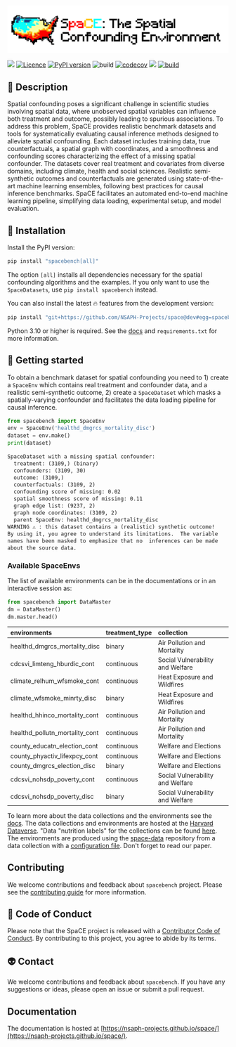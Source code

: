 
<!-- 
> _This project is in active development. The API is not yet stable.</text> -->


![](resources/logo.png)

[![](<https://img.shields.io/badge/Dataverse-10.7910/DVN/SYNPBS-orange>)](https://www.doi.org/10.7910/DVN/SYNPBS)
[![Licence](https://img.shields.io/pypi/l/spacebench.svg)](https://pypi.org/project/spacebench)
[![PyPI version](https://img.shields.io/pypi/v/spacebench.svg)](https://pypi.org/project/spacebench)
![build](https://github.com/NSAPH-Projects/space/actions/workflows/python-app.yml/badge.svg)
[![codecov](https://codecov.io/gh/NSAPH-Projects/space/branch/dev/graph/badge.svg?token=I4BDXHGRFR)](https://codecov.io/gh/NSAPH-Projects/space)
[![](https://img.shields.io/static/v1?label=GitHub&message=SpaCE-Data&color=blue&logo=github)](https://github.com/NSAPH-Projects/space-data)
[![build](https://readthedocs.org/projects/pip/badge/?version=latest&style=flat)](https://nsaph-projects.github.io/space/)

## 🚀 Description

Spatial confounding poses a significant challenge in scientific studies involving spatial data, where unobserved spatial variables can influence both treatment and outcome, possibly leading to spurious associations. To address this problem, SpaCE provides realistic benchmark datasets and tools for systematically evaluating causal inference methods designed to alleviate spatial confounding. Each dataset includes training data, true counterfactuals, a spatial graph with coordinates, and a smoothness and confounding scores characterizing the effect of a missing spatial confounder. The datasets cover real treatment and covariates from diverse domains, including climate, health and social sciences. Realistic semi-synthetic outcomes and counterfactuals are generated using state-of-the-art machine learning ensembles, following best practices for causal inference benchmarks. SpaCE facilitates an automated end-to-end machine learning pipeline, simplifying data loading, experimental setup, and model evaluation.


## 🐍 Installation

Install the PyPI version:

```sh
pip install "spacebench[all]"
```
The option `[all]` installs all dependencies necessary for the spatial confounding algorithms and the examples. If you only want to use the `SpaceDatasets`, use `pip install spacebench` instead.

You can also install the latest 🔥 features from the development version:

``` sh
pip install "git+https://github.com/NSAPH-Projects/space@dev#egg=spacebench[all]"
```

Python 3.10 or higher is required. See the [docs](https://nsaph-projects.github.io/space/) and `requirements.txt` for more information.

## 🐢 Getting started

To obtain a benchmark dataset for spatial confounding you need to 1) create a `SpaceEnv` which contains real treatment and confounder data, and a realistic semi-synthetic outcome, 2) create a `SpaceDataset` which masks a spatially-varying confounder and facilitates the data loading pipeline for causal inference.


```python
from spacebench import SpaceEnv
env = SpaceEnv('healthd_dmgrcs_mortality_disc')
dataset = env.make()
print(dataset)
```
```
SpaceDataset with a missing spatial confounder:
  treatment: (3109,) (binary)
  confounders: (3109, 30)
  outcome: (3109,)
  counterfactuals: (3109, 2)
  confounding score of missing: 0.02
  spatial smoothness score of missing: 0.11
  graph edge list: (9237, 2)
  graph node coordinates: (3109, 2)
  parent SpaceEnv: healthd_dmgrcs_mortality_disc
WARNING ⚠️ : this dataset contains a (realistic) synthetic outcome!
By using it, you agree to understand its limitations.  The variable
names have been masked to emphasize that no  inferences can be made
about the source data.
```

### Available SpaceEnvs

 The list of available environments can be in the documentations or in an interactive session as:

```python
from spacebench import DataMaster
dm = DataMaster()
dm.master.head()
```

| environments                   | treatment_type   | collection                       |
|:-------------------------------|:-----------------|:---------------------------------|
| healthd_dmgrcs_mortality_disc  | binary           | Air Pollution and Mortality      |
| cdcsvi_limteng_hburdic_cont    | continuous       | Social Vulnerability and Welfare |
| climate_relhum_wfsmoke_cont    | continuous       | Heat Exposure and Wildfires      |
| climate_wfsmoke_minrty_disc    | binary           | Heat Exposure and Wildfires      |
| healthd_hhinco_mortality_cont  | continuous       | Air Pollution and Mortality      |
| healthd_pollutn_mortality_cont | continuous       | Air Pollution and Mortality      |
| county_educatn_election_cont   | continuous       | Welfare and Elections            |
| county_phyactiv_lifexpcy_cont  | continuous       | Welfare and Elections            |
| county_dmgrcs_election_disc    | binary           | Welfare and Elections            |
| cdcsvi_nohsdp_poverty_cont     | continuous       | Social Vulnerability and Welfare |
| cdcsvi_nohsdp_poverty_disc     | binary           | Social Vulnerability and Welfare |

To learn more about the data collections and the environments see the [docs](https://nsaph-projects.github.io/space/). The data collections and environments are hosted at the [Harvard Dataverse](https://doi.org/10.7910/DVN/SYNPBS). "Data "nutrition labels" for the collections can be found [here](https://github.com/NSAPH-Projects/space-data/tree/main/data). The environments are produced using the [space-data](https://github.com/NSAPH-Projects/space-data) repository from a data collection with a [configuration file](https://github.com/NSAPH-Projects/space-data/tree/main/conf/spaceenv). Don't forget to read our paper.


## Contributing

We welcome contributions and feedback about `spacebench` project. Please see the [contributing guide](CONTRIBUTING.md) for more information.


## 🙉 Code of Conduct

Please note that the SpaCE project is released with a [Contributor Code of Conduct](CODE_OF_CONDUCT.md). By contributing to this project, you agree to abide by its terms.

## 👽 Contact

We welcome contributions and feedback about `spacebench`. If you have any suggestions or ideas, please open an issue or submit a pull request. 

## Documentation

The documentation is hosted at [https://nsaph-projects.github.io/space/](https://nsaph-projects.github.io/space/).
